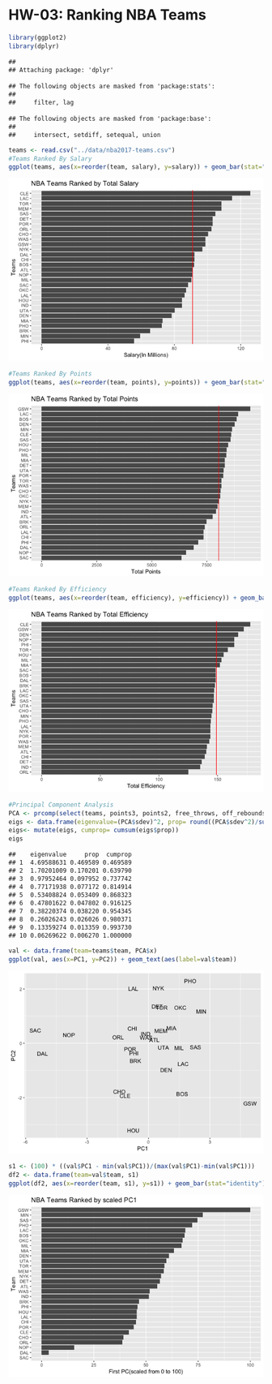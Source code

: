 HW-03: Ranking NBA Teams
================

``` r
library(ggplot2)
library(dplyr)
```

    ## 
    ## Attaching package: 'dplyr'

    ## The following objects are masked from 'package:stats':
    ## 
    ##     filter, lag

    ## The following objects are masked from 'package:base':
    ## 
    ##     intersect, setdiff, setequal, union

``` r
teams <- read.csv("../data/nba2017-teams.csv")
#Teams Ranked By Salary 
ggplot(teams, aes(x=reorder(team, salary), y=salary)) + geom_bar(stat="identity") + labs(x="Teams", y="Salary(In Millions)", title="NBA Teams Ranked by Total Salary") + coord_flip() + geom_hline(yintercept = mean(teams$salary), colour="red")
```

![](hw03-shivani-prabala_files/figure-markdown_github-ascii_identifiers/unnamed-chunk-1-1.png)

``` r
#Teams Ranked By Points 
ggplot(teams, aes(x=reorder(team, points), y=points)) + geom_bar(stat="identity") + labs(x="Teams", y="Total Points", title="NBA Teams Ranked by Total Points") + coord_flip() + geom_hline(yintercept = mean(teams$points), colour="red")
```

![](hw03-shivani-prabala_files/figure-markdown_github-ascii_identifiers/unnamed-chunk-2-1.png)

``` r
#Teams Ranked By Efficiency
ggplot(teams, aes(x=reorder(team, efficiency), y=efficiency)) + geom_bar(stat="identity") + labs(x="Teams", y="Total Efficiency", title="NBA Teams Ranked by Total Efficiency") + coord_flip() + geom_hline(yintercept = mean(teams$efficiency), colour="red")
```

![](hw03-shivani-prabala_files/figure-markdown_github-ascii_identifiers/unnamed-chunk-3-1.png)

``` r
#Principal Component Analysis 
PCA <- prcomp(select(teams, points3, points2, free_throws, off_rebounds, def_rebounds, assists, steals, blocks, turnovers, fouls), scale.=TRUE)
eigs <- data.frame(eigenvalue=(PCA$sdev)^2, prop= round((PCA$sdev^2)/sum(PCA$sdev^2), 6))
eigs<- mutate(eigs, cumprop= cumsum(eigs$prop))
eigs 
```

    ##    eigenvalue     prop  cumprop
    ## 1  4.69588631 0.469589 0.469589
    ## 2  1.70201009 0.170201 0.639790
    ## 3  0.97952464 0.097952 0.737742
    ## 4  0.77171938 0.077172 0.814914
    ## 5  0.53408824 0.053409 0.868323
    ## 6  0.47801622 0.047802 0.916125
    ## 7  0.38220374 0.038220 0.954345
    ## 8  0.26026243 0.026026 0.980371
    ## 9  0.13359274 0.013359 0.993730
    ## 10 0.06269622 0.006270 1.000000

``` r
val <- data.frame(team=teams$team, PCA$x)
ggplot(val, aes(x=PC1, y=PC2)) + geom_text(aes(label=val$team))
```

![](hw03-shivani-prabala_files/figure-markdown_github-ascii_identifiers/unnamed-chunk-5-1.png)

``` r
s1 <- (100) * ((val$PC1 - min(val$PC1))/(max(val$PC1)-min(val$PC1)))
df2 <- data.frame(team=val$team, s1)
ggplot(df2, aes(x=reorder(team, s1), y=s1)) + geom_bar(stat="identity") + labs(x="Team", y="First PC(scaled from 0 to 100)", title="NBA Teams Ranked by scaled PC1") + coord_flip() 
```

![](hw03-shivani-prabala_files/figure-markdown_github-ascii_identifiers/unnamed-chunk-5-2.png)
